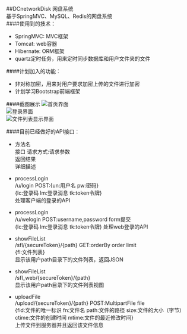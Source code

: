 ##DCnetworkDisk 网盘系统  
基于SpringMVC、MySQL、Redis的网盘系统  
####使用到的技术：  
 * SpringMVC: MVC框架  
 * Tomcat: web容器  
 * Hibernate: ORM框架  
 * quartz定时任务，用来定时同步数据库和用户文件夹的文件
 
####计划加入的功能：  
 * 非对称加密，用来对用户要求加密上传的文件进行加密  
 * 计划学习Bootstrap前端框架  
 
####截图展示
![首页界面](https://github.com/huanglong0438/dc_network_disk/screenshot/index.jpg)  
![登录界面](https://github.com/huanglong0438/dc_network_disk/screenshot/sign_in.jpg)  
![文件列表显示界面](https://github.com/huanglong0438/dc_network_disk/screenshot/show_file_list.jpg)  

####目前已经做好的API接口：
- 方法名  
接口 请求方式:请求参数  
返回结果  
详细描述  

- processLogin  
/u/login POST:{un:用户名 pw:密码}  	
{lc:登录码 lm:登录消息 tk:token令牌}  	
处理客户端的登录的API  

- processLogin    
/u/welogin POST:username,password form提交	
{lc:登录码 lm:登录消息 tk:token令牌}	
处理web登录的API  

- showFileList	
/sfl/{secureToken}/{path} GET:orderBy order limit  	
{fl:文件列表}	
显示该用户path目录下的文件列表，返回JSON  

- showFileList	 
/sfl_web/{secureToken}/{path}   
显示该用户path目录下的文件列表视图

- uploadFile	
/upload/{secureToken}/{path} POST:MultipartFile file  	
{fid:文件的唯一标识 fn:文件名 path:文件的路径 size:文件的大小（字节） ctime:文件的创建时间 mtime:文件的最近修改时间}  	
上传文件到服务器并且返回该文件信息  
